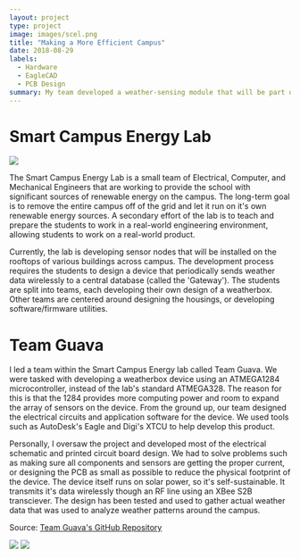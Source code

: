 ```yaml
---
layout: project
type: project
image: images/scel.png
title: "Making a More Efficient Campus"
date: 2018-08-29
labels:
  - Hardware
  - EagleCAD
  - PCB Design
summary: My team developed a weather-sensing module that will be part of a broad network across the UH Manoa campus  to provide real-time weather analytics throughout the campus.
---
```

# Smart Campus Energy Lab

<img class="ui right floated small circular image" src="https://klauritz.github.io/images/scel.png"/>

The Smart Campus Energy Lab is a small team of Electrical, Computer, and Mechanical Engineers that are working to provide the school with significant sources of renewable energy on the campus. The long-term goal is to remove the entire campus off of the grid and let it run on it's own renewable energy sources. A secondary effort of the lab is to teach and prepare the students to work in a real-world engineering environment, allowing students to work on a real-world product.

Currently, the lab is developing sensor nodes that will be installed on the rooftops of various buildings across campus. The development process requires the students to design a device that periodically sends weather data wirelessly to a central database (called the 'Gateway'). The students are split into teams, each developing their own design of a weatherbox. Other teams are centered around designing the housings, or developing software/firmware utilities.

# Team Guava

I led a team within the Smart Campus Energy lab called Team Guava. We were tasked with developing a weatherbox device using an ATMEGA1284 microcontroller, instead of the lab's standard ATMEGA328. The reason for this is that the 1284 provides more computing power and room to expand the array of sensors on the device. From the ground up, our team designed the electrical circuits and application software for the device. We used tools such as AutoDesk's Eagle and Digi's XTCU to help develop this product. 

Personally, I oversaw the project and developed most of the electrical schematic and printed circuit board design. We had to solve problems such as making sure all components and sensors are getting the proper current, or designing the PCB as small as possible to reduce the physical footprint of the device. The device itself runs on solar power, so it's self-sustainable. It transmits it's data wirelessly though an RF line using an XBee S2B transciever. The design has been tested and used to gather actual weather data that was used to analyze weather patterns around the campus.

Source: <a href="https://github.com/klauritz/scel-guava">Team Guava's GitHub Repository</a>

<div class="ui medium images">
  <img src="https://klauritz.github.io/images/scel-pcb.png">
  <img src="https://klauritz.github.io/images/scel-irl.png">
</div>
